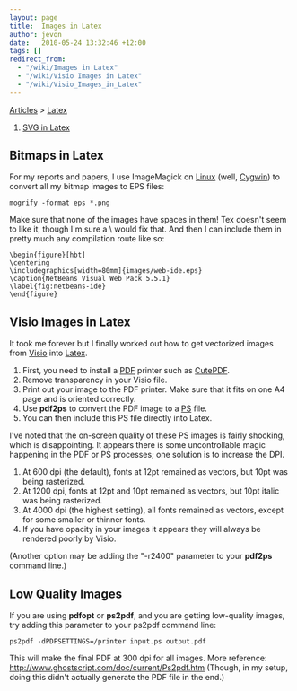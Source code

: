 ```yaml
---
layout: page
title:  Images in Latex
author: jevon
date:   2010-05-24 13:32:46 +12:00
tags: []
redirect_from:
  - "/wiki/Images in Latex"
  - "/wiki/Visio Images in Latex"
  - "/wiki/Visio_Images_in_Latex"
---
```


[Articles](Articles.md) > [Latex](Latex.md)

1. [SVG in Latex](SVG_in_Latex.md)

## Bitmaps in Latex
For my reports and papers, I use ImageMagick on [Linux](Linux.md) (well, [Cygwin](cygwin.md)) to convert all my bitmap images to EPS files:

`mogrify -format eps *.png`

Make sure that none of the images have spaces in them! Tex doesn't seem to like it, though I'm sure a \ would fix that. And then I can include them in pretty much any compilation route like so:

```
\begin{figure}[hbt]
\centering
\includegraphics[width=80mm]{images/web-ide.eps}
\caption{NetBeans Visual Web Pack 5.5.1}
\label{fig:netbeans-ide}
\end{figure}
```

## Visio Images in Latex
It took me forever but I finally worked out how to get vectorized images from [Visio](Visio.md) into [Latex](Latex.md).

1. First, you need to install a [PDF](pdf.md) printer such as [CutePDF](cutepdf.md).
1. Remove transparency in your Visio file.
1. Print out your image to the PDF printer. Make sure that it fits on one A4 page and is oriented correctly.
1. Use **pdf2ps** to convert the PDF image to a [PS](ps.md) file.
1. You can then include this PS file directly into Latex.

I've noted that the on-screen quality of these PS images is fairly shocking, which is disappointing. It appears there is some uncontrollable magic happening in the PDF or PS processes; one solution is to increase the DPI.

1. At 600 dpi (the default), fonts at 12pt remained as vectors, but 10pt was being rasterized.
1. At 1200 dpi, fonts at 12pt and 10pt remained as vectors, but 10pt italic was being rasterized.
1. At 4000 dpi (the highest setting), all fonts remained as vectors, except for some smaller or thinner fonts.
1. If you have opacity in your images it appears they will always be rendered poorly by Visio.

(Another option may be adding the "-r2400" parameter to your **pdf2ps** command line.)

## Low Quality Images
If you are using **pdfopt** or **ps2pdf**, and you are getting low-quality images, try adding this parameter to your ps2pdf command line:

`ps2pdf -dPDFSETTINGS=/printer input.ps output.pdf`

This will make the final PDF at 300 dpi for all images. More reference: http://www.ghostscript.com/doc/current/Ps2pdf.htm
(Though, in my setup, doing this didn't actually generate the PDF file in the end.)
